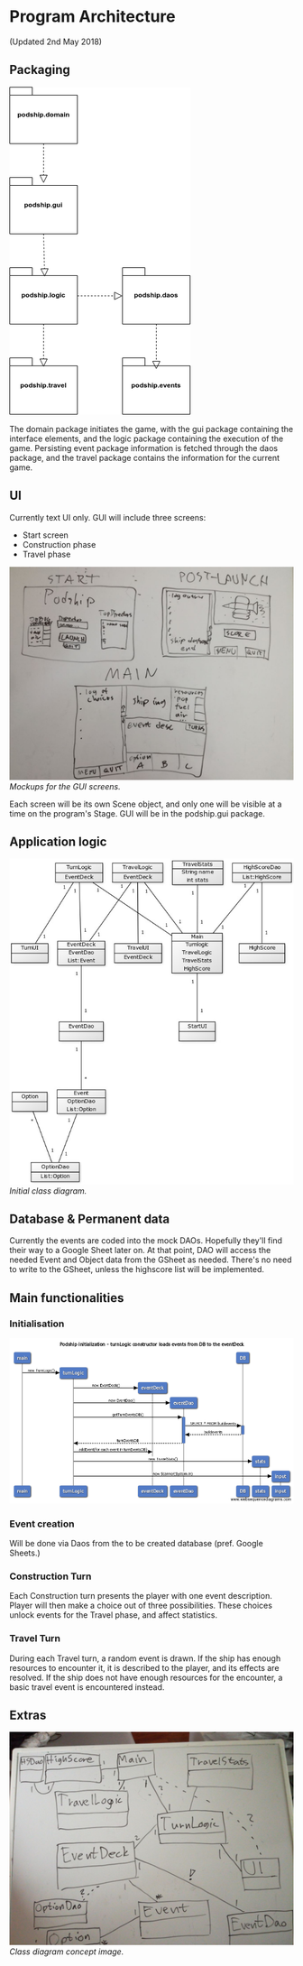 # Program Architecture
(Updated 2nd May 2018)

## Packaging
![Packages](images/podship_packaging.png)

The domain package initiates the game, with the gui package containing the interface elements, and the logic package containing the execution of the game. Persisting event package information is fetched through the daos package, and the travel package contains the information for the current game.

## UI
Currently text UI only. GUI will include three screens:
- Start screen
- Construction phase
- Travel phase

![UI mockups](images/ui_mockups.jpg)
_Mockups for the GUI screens._

Each screen will be its own Scene object, and only one will be visible at a time on the program's Stage. GUI will be in the podship.gui package.

## Application logic

![Class diagram v0.1](images/class_diagram.jpg)
_Initial class diagram._



## Database & Permanent data
Currently the events are coded into the mock DAOs. Hopefully they'll find their way to a Google Sheet later on. At that point, DAO will access the needed Event and Object data from the GSheet as needed. There's no need to write to the GSheet, unless the highscore list will be implemented.


## Main functionalities

### Initialisation
![Sequence diagram of TurnLogic constructor, i.e. game initialisation](images/sequence_diagram_turnLogic_constructor.png)

### Event creation
Will be done via Daos from the to be created database (pref. Google Sheets.)

### Construction Turn
Each Construction turn presents the player with one event description. Player will then make a choice out of three possibilities. These choices unlock events for the Travel phase, and affect statistics.

### Travel Turn
During each Travel turn, a random event is drawn. If the ship has enough resources to encounter it, it is described to the player, and its effects are resolved.
If the ship does not have enough resources for the encounter, a basic travel event is encountered instead.

## Extras
![Class diagram concept](images/class_diagram_concept.jpg)
_Class diagram concept image._
